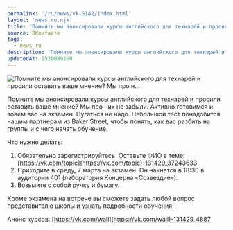 ```yaml
---
permalink: '/ru/news/vk-5142/index.html'
layout: 'news.ru.njk'
title: 'Помните мы анонсировали курсы английского для технарей и просили оставить ваше мнение? Мы про н'
source: ВКонтакте
tags:
  - news_ru
description: 'Помните мы анонсировали курсы английского для технарей и просили оставить ваше мнение? Мы про н…'
updatedAt: 1520089260
---
```

![Помните мы анонсировали курсы английского для технарей и просили оставить ваше мнение? Мы про н…](https://sun9-14.userapi.com/impf/Ilunz-XAQVAmmOExmBZ2i5J4TGoCIXAgx1JlUg/Dso7at4XGzs.jpg?size=1280x849&quality=96&sign=ec4cffdc68f3823f9beae875548a364c&c_uniq_tag=RB-GRMzQ9GHC_nRpB22CWpsP-MXPQ7GkCbJdyvhZE0g&type=album)

Помните мы анонсировали курсы английского для технарей и просили оставить ваше мнение? Мы про них не забыли. Активно готовимся и зовем вас на экзамен. Пугаться не надо. Небольшой тест понадобится нашим партнерам из Baker Street, чтобы понять, как вас разбить на группы и с чего начать обучение.

Что нужно делать:
1. Обязательно зарегистрируйтесь. Оставьте ФИО в теме: [https://vk.com/topic](https://vk.com/topic)-131429_37243633
2. Приходите в среду, 7 марта на экзамен. Он начнется в 18:30 в аудитории 401 (лаборатория Концерна «Созвездие»).
3. Возьмите с собой ручку и бумагу.

Кроме экзамена на встрече вы сможете задать любой вопрос представителю школы и узнать подробности обучения.

Анонс курсов: [https://vk.com/wall](https://vk.com/wall)-131429_4887
